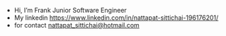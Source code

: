 - Hi, I’m Frank Junior Software Engineer
- My linkedin https://www.linkedin.com/in/nattapat-sittichai-196176201/
- for contact nattapat_sittichai@hotmail.com

